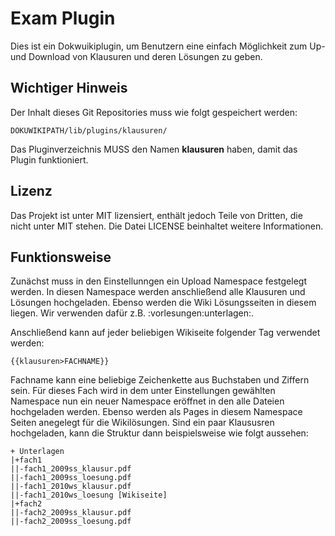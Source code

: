 Exam Plugin
============

Dies ist ein Dokwuikiplugin, um Benutzern eine einfach Möglichkeit zum 
Up- und Download von Klausuren und deren Lösungen zu geben.


Wichtiger Hinweis
-----------------

Der Inhalt dieses Git Repositories muss wie folgt gespeichert werden:

	DOKUWIKIPATH/lib/plugins/klausuren/

Das Pluginverzeichnis MUSS den Namen **klausuren** haben, damit das Plugin funktioniert.

Lizenz
------

Das Projekt ist unter MIT lizensiert, enthält jedoch Teile von Dritten, die nicht unter MIT stehen.
Die Datei LICENSE beinhaltet weitere Informationen.


Funktionsweise
--------------

Zunächst muss in den Einstellunngen ein Upload Namespace festgelegt werden. In diesen Namespace 
werden anschließend alle Klausuren und Lösungen hochgeladen. Ebenso werden die Wiki Lösungsseiten 
in diesem liegen. Wir verwenden dafür z.B. :vorlesungen:unterlagen:.

Anschließend kann auf jeder beliebigen Wikiseite folgender Tag verwendet werden:

	{{klausuren>FACHNAME}}

Fachname kann eine beliebige Zeichenkette aus Buchstaben und Ziffern sein. Für dieses Fach wird
in dem unter Einstellungen gewählten Namespace nun ein neuer Namespace eröffnet in den alle Dateien
hochgeladen werden. Ebenso werden als Pages in diesem Namespace Seiten anegelegt für die Wikilösungen.
Sind ein paar Klaususren hochgeladen, kann die Struktur dann beispielsweise wie folgt aussehen:

	+ Unterlagen
	|+fach1
	||-fach1_2009ss_klausur.pdf
	||-fach1_2009ss_loesung.pdf
	||-fach1_2010ws_klausur.pdf
	||-fach1_2010ws_loesung [Wikiseite]
	|+fach2
	||-fach2_2009ss_klausur.pdf
	||-fach2_2009ss_loesung.pdf
